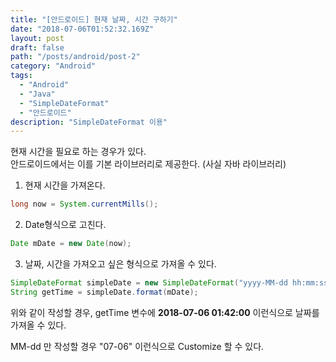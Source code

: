 ```yaml
---
title: "[안드로이드] 현재 날짜, 시간 구하기"
date: "2018-07-06T01:52:32.169Z"
layout: post
draft: false
path: "/posts/android/post-2"
category: "Android"
tags:
  - "Android"
  - "Java"
  - "SimpleDateFormat"
  - "안드로이드"
description: "SimpleDateFormat 이용"
---
```


현재 시간을 필요로 하는 경우가 있다.  
안드로이드에서는 이를 기본 라이브러리로 제공한다. (사실 자바 라이브러리)

1. 현재 시간을 가져온다.
  ```Java
  long now = System.currentMills();
  ```
2. Date형식으로 고친다.
  ```Java
  Date mDate = new Date(now);
  ```

3. 날짜, 시간을 가져오고 싶은 형식으로 가져올 수 있다.
  ```Java
  SimpleDateFormat simpleDate = new SimpleDateFormat("yyyy-MM-dd hh:mm:ss");
  String getTime = simpleDate.format(mDate);
  ```

위와 같이 작성할 경우, getTime 변수에 **2018-07-06 01:42:00** 이런식으로 날짜를 가져올 수 있다.

MM-dd 만 작성할 경우 "07-06" 이런식으로 Customize 할 수 있다.
